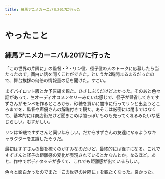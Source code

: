 ```yaml
---
title: 練馬アニメカーニバル2017に行った
---
```


# やったこと

## 練馬アニメカーニバル2017に行った

「この世界の片隅に」の監督・P・リン役、径子役の人のトークに応募したら当たったので。面白い話を聞くことができた。というか2時間まるまるだったので、舞台挨拶の何倍の情報量の話を聞けた。すごい。

まずパイロット版とか予告編を観た。ひさしぶりだけどよかった。そのあと色々話があって、生オーディオコメンタリーみたいな感じで、径子が帰省してきてすずさんがモンペを作るところから、砂糖を買いに闇市に行ってリンと出会うところまでを、監督や声優さんの解説付きで観た。あそこは厳密には闇市ではなくて、基本的には商店街だけど聞きこめば闇っぽいものも売ってくれるみたいな感じらしい。むずかしい。

リンは19歳ですずさんと同い年らしい。だからすずさんの友達になるようなキャラクターを意識したそうだ。

最初はすずさんの髪を梳くのがすみなのだけど、最終的には径子になる。これですずさんと径子の距離感の変化が表現されているとかなんとか。なるほど。あと、作中でボディタッチが多くて、これでも距離感が出ているらしい。

色々と面白かったのでまた「この世界の片隅に」を観たくなった。良かった。
